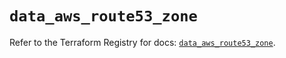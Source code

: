 # `data_aws_route53_zone`

Refer to the Terraform Registry for docs: [`data_aws_route53_zone`](https://registry.terraform.io/providers/hashicorp/aws/4.67.0/docs/data-sources/route53_zone).
